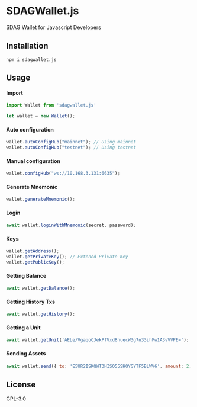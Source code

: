 # SDAGWallet.js

SDAG Wallet for Javascript Developers

## Installation

```
npm i sdagwallet.js
```

## Usage

#### Import

```javascript
import Wallet from 'sdagwallet.js'

let wallet = new Wallet();
```

#### Auto configuration

```javascript
wallet.autoConfigHub("mainnet"); // Using mainnet
wallet.autoConfigHub("testnet"); // Using testnet
```

#### Manual configuration
```javascript
wallet.configHub("ws://10.168.3.131:6635");
```

#### Generate Mnemonic

```javascript
wallet.generateMnemonic();
```

#### Login

```javascript
await wallet.loginWithMnemonic(secret, password);
```

#### Keys

```javascript
wallet.getAddress();
wallet.getPrivateKey(); // Extened Private Key
wallet.getPublicKey();
```

#### Getting Balance

```javascript
await wallet.getBalance();
```

#### Getting History Txs

```javascript
await wallet.getHistory();
```

#### Getting a Unit

```javascript
await wallet.getUnit('AELe/VgaqoCJekPfVxd8huecW3g7n33ihFw1A3vVVPE=');
```

#### Sending Assets

```javascript
await wallet.send({ to: 'E5UR2ISKQWT3HISO55SHQYGYTF5BLWV6', amount: 2, text: 'Hello world' });
```

## License

GPL-3.0